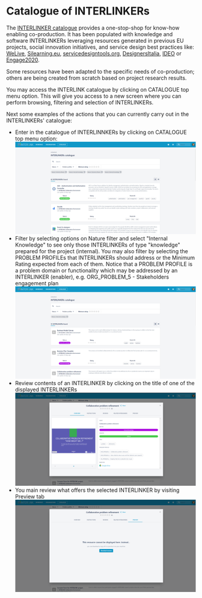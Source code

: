 # Catalogue of INTERLINKERs
The [INTERLINKER catalogue](https://demo.interlink-project.eu/catal) provides a one-stop-shop for know-how enabling co-production. It has been populated with knowledge and software INTERLINKERs leveraging resources generated in previous EU projects, social innovation initiatives, and service design best practices like: [WeLive](https://cordis.europa.eu/project/id/645845), [Silearning.eu](https://www.silearning.eu/), [servicedesigntools.org](https://servicedesigntools.org/), [DesignersItalia](https://designers.italia.it/),  [IDEO](https://www.ideo.com/eu) or [Engage2020](http://www.engage2020.eu/). 

Some resources have been adapted to the specific needs of co-production; others are being created from scratch based on project research results. 

You may access the INTERLINK catalogue by clicking on CATALOGUE top menu option. This will give you access to a new screen where you can perform browsing, filtering and selection of INTERLINKERs.

Next some examples of the actions that you can currently carry out in the INTERLINKERs' catalogue:
- Enter in the catalogue of INTERLINNKERs by clicking on CATALOGUE top menu option:
	![INTERLINKERs catalogue view](images/catalogueview-main.png)
- Filter by selecting options on Nature filter and select "Internal Knowledge" to see only those INTERLINKERs of type "knowledge" prepared for the project (internal). You may also filter by selecting the PROBLEM PROFILEs that INTERLINKERs should address or the Minimum Rating expected from each of them. Notice that a PROBLEM PROFILE is a problem domain or functionality which may be addressed by an INTERLINKER (enabler), e.g. ORG_PROBLEM_5 - Stakeholders engagement plan 
	![Filtered INTERLINKERs](images/catalogueview-filtering.png)
- Review contents of an INTERLINKER by clicking on the title of one of the displayed INTERLINKERs
	![Browsing an INTERLINKER](images/catalogueview-browsing.png)
- You main review what offers the selected INTERLINKER by visiting Preview tab
	![Downloading an INTERLINKERs](images/catalogueview-download.png)
	
